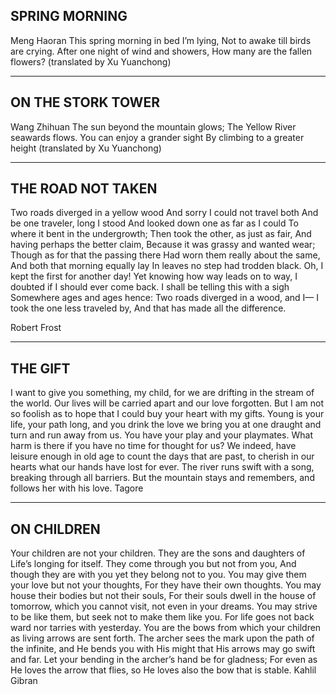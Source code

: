 ## SPRING MORNING
Meng Haoran
This spring morning in bed I’m lying,
Not to awake till birds are crying.
After one night of wind and showers,
How many are the fallen flowers?
(translated by Xu Yuanchong)

---

## ON THE STORK TOWER
Wang Zhihuan
The sun beyond the mountain glows;
The Yellow River seawards flows.
You can enjoy a grander sight
By climbing to a greater height
(translated by Xu Yuanchong)

---

## THE ROAD NOT TAKEN
Two roads diverged in a yellow wood
And sorry I could not travel both
And be one traveler, long I stood
And looked down one as far as I could
To where it bent in the undergrowth;
Then took the other, as just as fair,
And having perhaps the better claim,
Because it was grassy and wanted wear;
Though as for that the passing there
Had worn them really about the same,
And both that morning equally lay
In leaves no step had trodden black.
Oh, I kept the first for another day!
Yet knowing how way leads on to way,
I doubted if I should ever come back.
I shall be telling this with a sigh
Somewhere ages and ages hence:
Two roads diverged in a wood, and I—
I took the one less traveled by,
And that has made all the difference.

Robert Frost

---

## THE GIFT
I want to give you something, my child, for we are drifting in the stream of the world.
Our lives will be carried apart and our love forgotten.
But I am not so foolish as to hope that I could buy your heart with my gifts.
Young is your life, your path long, and you drink the love we bring you at one draught and turn and run away from us.
You have your play and your playmates. What harm is there if you have no time for thought for us?
We indeed, have leisure enough in old age to count the days that are past, to cherish in our hearts what our hands have lost for ever.
The river runs swift with a song, breaking through all barriers. But the mountain stays and remembers, and follows her with his love.
Tagore

---

## ON CHILDREN
Your children are not your children.
They are the sons and daughters of Life’s longing for itself.
They come through you but not from you,
And though they are with you yet they belong not to you.
You may give them your love but not your thoughts,
For they have their own thoughts.
You may house their bodies but not their souls,
For their souls dwell in the house of tomorrow,
which you cannot visit, not even in your dreams.
You may strive to be like them,
but seek not to make them like you.
For life goes not back ward nor tarries with yesterday.
You are the bows from which your children
as living arrows are sent forth.
The archer sees the mark upon the path of the infinite,
and He bends you with His might
that His arrows may go swift and far.
Let your bending in the archer’s hand be for gladness;
For even as He loves the arrow that flies,
so He loves also the bow that is stable.
Kahlil Gibran
